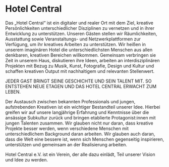 # Hotel Central

Das „Hotel Central“ ist ein digitaler und realer Ort mit dem Ziel, kreative Persönlichkeiten unterschiedlicher Disziplinen zu vernetzen und in ihrer Entwicklung zu unterstützen. Unseren Gästen stellen wir Räumlichkeiten, Ausstattung sowie Veranstaltungs- und Netzwerkplattformen zur Verfügung, um ihr kreatives Arbeiten zu unterstützen. Wir heißen in unserem imaginären Hotel die unterschiedlichsten Menschen aus allen denkbaren, kreativen Bereichen willkommen. Gemeinsam verbringen sie Zeit in unserem Haus, diskutieren ihre Ideen, arbeiten an interdisziplinären Projekten mit Bezug zu Musik, Kunst, Fotografie, Design und Kultur und schaffen kreativen Output mit nachhaltigem und relevanten Stellenwert.
 
JEDER GAST BRINGT SEINE GESCHICHTE UND SEIN TALENT MIT.
SO ENTSTEHEN NEUE ETAGEN UND DAS HOTEL CENTRAL ERWACHT ZUM LEBEN.
 
Der Austausch zwischen bekannten Professionals und jungen, aufstrebenden Kreativen ist ein wichtiger Bestandteil unserer Idee. Hierbei greifen wir auf unsere langjährige Erfahrung und Kenntnisse über die ansässige Subkultur zurück und bringen etablierte Protagonist:innen mit jungen Talenten zusammen. Wir glauben nicht nur daran, dass kreative Projekte besser werden, wenn verschiedene Menschen mit unterschiedlichem Background daran arbeiten. Wir glauben auch daran, dass die Welt eine bessere ist, wenn sich Menschen gegenseitig inspirieren, unterstützen und gemeinsam an der Realisierung arbeiten.


Hotel Central e.V. ist ein Verein, der alle dazu einlädt, Teil unserer Vision und Idee zu werden.